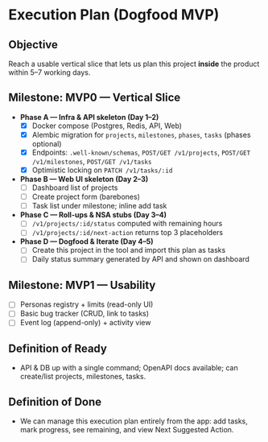 # Execution Plan (Dogfood MVP)

## Objective
Reach a usable vertical slice that lets us plan this project **inside** the product within 5–7 working days.

## Milestone: MVP0 — Vertical Slice
- **Phase A — Infra & API skeleton (Day 1–2)**
  - [x] Docker compose (Postgres, Redis, API, Web)
  - [x] Alembic migration for `projects`, `milestones`, `phases`, `tasks` (phases optional)
  - [x] Endpoints: `.well-known/schemas`, `POST/GET /v1/projects`, `POST/GET /v1/milestones`, `POST/GET /v1/tasks`
  - [x] Optimistic locking on `PATCH /v1/tasks/:id`
- **Phase B — Web UI skeleton (Day 2–3)**
  - [ ] Dashboard list of projects
  - [ ] Create project form (barebones)
  - [ ] Task list under milestone; inline add task
- **Phase C — Roll-ups & NSA stubs (Day 3–4)**
  - [ ] `/v1/projects/:id/status` computed with remaining hours
  - [ ] `/v1/projects/:id/next-action` returns top 3 placeholders
- **Phase D — Dogfood & Iterate (Day 4–5)**
  - [ ] Create this project in the tool and import this plan as tasks
  - [ ] Daily status summary generated by API and shown on dashboard

## Milestone: MVP1 — Usability
- [ ] Personas registry + limits (read-only UI)
- [ ] Basic bug tracker (CRUD, link to tasks)
- [ ] Event log (append-only) + activity view

## Definition of Ready
- API & DB up with a single command; OpenAPI docs available; can create/list projects, milestones, tasks.

## Definition of Done
- We can manage this execution plan entirely from the app: add tasks, mark progress, see remaining, and view Next Suggested Action.

